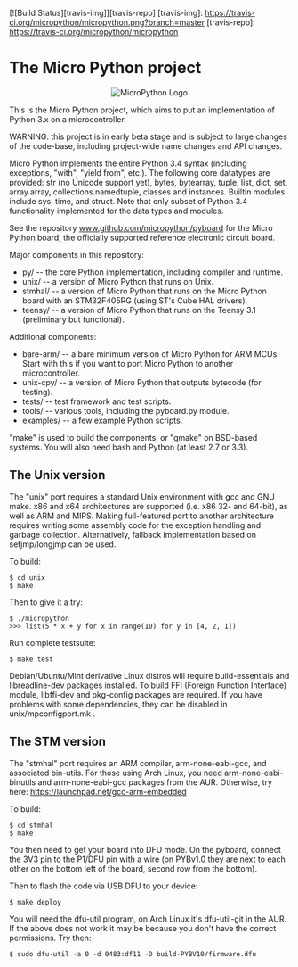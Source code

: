 [![Build Status][travis-img]][travis-repo]
[travis-img]:  https://travis-ci.org/micropython/micropython.png?branch=master
[travis-repo]: https://travis-ci.org/micropython/micropython

The Micro Python project
========================
<p align="center">
  <img src="https://raw2.github.com/micropython/micropython/master/logo/upython-with-micro.jpg" alt="MicroPython Logo"/>
</p>

This is the Micro Python project, which aims to put an implementation
of Python 3.x on a microcontroller.

WARNING: this project is in early beta stage and is subject to large
changes of the code-base, including project-wide name changes and API
changes.

Micro Python implements the entire Python 3.4 syntax (including exceptions,
"with", "yield from", etc.).  The following core datatypes are provided:
str (no Unicode support yet), bytes, bytearray, tuple, list, dict, set,
array.array, collections.namedtuple, classes and instances.  Builtin
modules include sys, time, and struct.  Note that only subset of
Python 3.4 functionality implemented for the data types and modules.

See the repository www.github.com/micropython/pyboard for the Micro
Python board, the officially supported reference electronic circuit board.

Major components in this repository:
- py/ -- the core Python implementation, including compiler and runtime.
- unix/ -- a version of Micro Python that runs on Unix.
- stmhal/ -- a version of Micro Python that runs on the Micro Python board
  with an STM32F405RG (using ST's Cube HAL drivers).
- teensy/ -- a version of Micro Python that runs on the Teensy 3.1
  (preliminary but functional).

Additional components:
- bare-arm/ -- a bare minimum version of Micro Python for ARM MCUs.  Start
  with this if you want to port Micro Python to another microcontroller.
- unix-cpy/ -- a version of Micro Python that outputs bytecode (for testing).
- tests/ -- test framework and test scripts.
- tools/ -- various tools, including the pyboard.py module.
- examples/ -- a few example Python scripts.

"make" is used to build the components, or "gmake" on BSD-based systems.
You will also need bash and Python (at least 2.7 or 3.3).

The Unix version
----------------

The "unix" port requires a standard Unix environment with gcc and GNU make.
x86 and x64 architectures are supported (i.e. x86 32- and 64-bit), as well
as ARM and MIPS. Making full-featured port to another architecture requires
writing some assembly code for the exception handling and garbage collection.
Alternatively, fallback implementation based on setjmp/longjmp can be used.

To build:

    $ cd unix
    $ make

Then to give it a try:

    $ ./micropython
    >>> list(5 * x + y for x in range(10) for y in [4, 2, 1])

Run complete testsuite:

    $ make test

Debian/Ubuntu/Mint derivative Linux distros will require build-essentials and
libreadline-dev packages installed. To build FFI (Foreign Function Interface)
module, libffi-dev and pkg-config packages are required. If you have problems
with some dependencies, they can be disabled in unix/mpconfigport.mk .

The STM version
---------------

The "stmhal" port requires an ARM compiler, arm-none-eabi-gcc, and associated
bin-utils.  For those using Arch Linux, you need arm-none-eabi-binutils and
arm-none-eabi-gcc packages from the AUR.  Otherwise, try here:
https://launchpad.net/gcc-arm-embedded

To build:

    $ cd stmhal
    $ make

You then need to get your board into DFU mode.  On the pyboard, connect the
3V3 pin to the P1/DFU pin with a wire (on PYBv1.0 they are next to each other
on the bottom left of the board, second row from the bottom).

Then to flash the code via USB DFU to your device:

    $ make deploy

You will need the dfu-util program, on Arch Linux it's dfu-util-git in the
AUR.  If the above does not work it may be because you don't have the
correct permissions.  Try then:

    $ sudo dfu-util -a 0 -d 0483:df11 -D build-PYBV10/firmware.dfu
